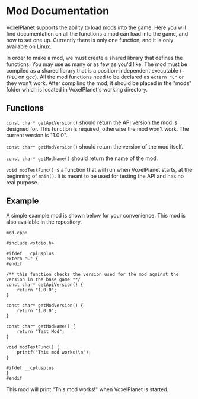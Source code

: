 # Mod Documentation

VoxelPlanet supports the ability to load mods into the game. Here you will find documentation on all the functions a mod can load into the game, and how to set one up. Currently there is only one function, and it is only available on Linux.

In order to make a mod, we must create a shared library that defines the functions. You may use as many or as few as you'd like. The mod must be compiled as a shared library that is a position-independent executable (`-fPIC` on gcc). All the mod functions need to be declared as `extern "C"` or they won't work. After compiling the mod, it should be placed in the "mods" folder which is located in VoxelPlanet's working directory.

## Functions

`const char* getApiVersion()` should return the API version the mod is designed for. This function is required, otherwise the mod won't work. The current version is "1.0.0".

`const char* getModVersion()` should return the version of the mod itself.

`const char* getModName()` should return the name of the mod.

`void modTestFunc()` is a function that will run when VoxelPlanet starts, at the beginning of `main()`. It is meant to be used for testing the API and has no real purpose.

## Example

A simple example mod is shown below for your convenience. This mod is also available in the repository.

    mod.cpp:
    
    #include <stdio.h>
    
    #ifdef __cplusplus
    extern "C" {
    #endif
    
    /** this function checks the version used for the mod against the version in the base game **/
    const char* getApiVersion() {
    	return "1.0.0";
    }
    
    const char* getModVersion() {
    	return "1.0.0";
    }
    
    const char* getModName() {
    	return "Test Mod";
    }
    
    void modTestFunc() {
    	printf("This mod works!\n");
    }
    
    #ifdef __cplusplus
    }
    #endif

This mod will print "This mod works!" when VoxelPlanet is started.
